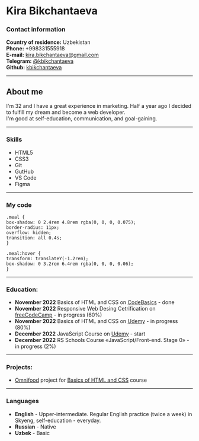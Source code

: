 # Kira Bikchantaeva

### Contact information

**Country of residence:** Uzbekistan<br>
**Phone:** +998331555918<br>
**E-mail:** kira.bikchantaeva@gmail.com<br>
**Telegram:** [@kbikchantaeva](https://t.me/kbikchantaeva)<br>
**Github:** [kbikchantaeva](https://github.com/kbikchantaeva)

---

## About me

I'm 32 and I have a great experience in marketing. Half a year ago I decided to fulfill my dream and become a web developer.<br>
I'm good at self-education, communication, and goal-gaining.

---

### Skills

- HTML5
- CSS3
- Git
- GutHub
- VS Code
- Figma

---

### My code

```
.meal {
box-shadow: 0 2.4rem 4.8rem rgba(0, 0, 0, 0.075);
border-radius: 11px;
overflow: hidden;
transition: all 0.4s;
}

.meal:hover {
transform: translateY(-1.2rem);
box-shadow: 0 3.2rem 6.4rem rgba(0, 0, 0, 0.06);
}
```

---

### Education:

- **November 2022** Basics of HTML and CSS on [CodeBasics](https://code-basics.com/) \- done<br>
- **November 2022** Responsive Web Desing Cetrification on [freeCodeCamp](https://www.freecodecamp.org/learn/) \- in progress (60%)<br>
- **November 2022** Basics of HTML and CSS on [Udemy](https://www.udemy.com/course/design-and-develop-a-killer-website-with-html5-and-css3/) \- in progress (80%)<br>
- **December 2022** JavaScript Course on [Udemy](https://www.udemy.com/course/the-complete-javascript-course/) \- start<br>
- **December 2022** RS Schools Course «JavaScript/Front-end. Stage 0» \- in progress (2%)<br>

---

### Projects:

- [Omnifood](https://kbikchantaeva.github.io/omnifood/) project for [Basics of HTML and CSS](https://www.udemy.com/course/design-and-develop-a-killer-website-with-html5-and-css3/) course<br>

---

### Languages

- **English** \- Upper-intermediate. Regular English practice (twice a week) in Skyeng, self-education \- everyday.
- **Russian** \- Native
- **Uzbek** \- Basic
